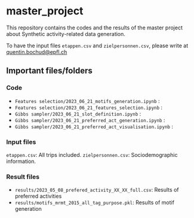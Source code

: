 # master_project

This repository contains the codes and the results of the master project about Synthetic activity-related data generation.

To have the input files `etappen.csv` and `zielpersonnen.csv`, please write at quentin.bochud@epfl.ch

## Important files/folders
### Code

- `Features selection/2023_06_21_motifs_generation.ipynb` :
- `Features selection/2023_06_21_features_selection.ipynb` :
- `Gibbs sampler/2023_06_21_slot_definition.ipynb` :
- `Gibbs sampler/2023_06_21_preferred_act_generation.ipynb` :
- `Gibbs sampler/2023_06_21_preferred_act_visualisation.ipynb` :

### Input files
`etappen.csv`: All trips included.
`zielpersonnen.csv`: Sociodemographic information.


### Result files

- `results/2023_05_08_prefered_activity_XX_XX_full.csv`: Results of preferred activities
- `results/motifs_mrmt_2015_all_tag_purpose.pkl`: Results of motif generation

